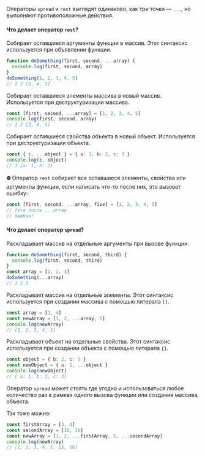 Операторы `spread` и `rest` выглядят одинаково, как три точки — `...`, но выполняют противоположные действия.

#### Что делает оператор `rest`?

Собирает оставшиеся аргументы функции в массив. Этот синтаксис используется при объявлении функции.

```js
function doSomething(first, second, ...array) {
  console.log(first, second, array)
}
doSomething(1, 2, 3, 4, 5)
// 1 2 [3, 4, 5]
```

Собирает оставшиеся элементы массива в новый массив. Используется при деструктуризации массива.

```js
const [first, second, ...array] = [1, 2, 3, 4, 5]
console.log(first, second, array)
// 1 2 [3, 4, 5]
```

Собирает оставшиеся свойства объекта в новый объект. Используется при деструктуризации объекта.

```js
const { c, ...object } = { a: 1, b: 2, c: 3 }
console.log(c, object)
// 3 {a: 1, b: 2}
```

⛔ Оператор `rest` собирает все оставшиеся элементы, свойства или аргументы функции, если написать что-то после них, это вызовет ошибку:

```js
const [first, second, ...array, five] = [1, 2, 3, 4, 5]
// five после ...array
// Ошибка!
```

#### Что делает оператор `spread`?

Раскладывает массив на отдельные аргументы при вызове функции.

```js
function doSomething(first, second, third) {
  console.log(first, second, third)
}
const array = [1, 2, 3]
doSomething(...array)
// 1 2 3
```

Раскладывает массив на отдельные элементы. Этот синтаксис используется при создании массива с помощью литерала `[]`.

```js
const array = [3, 4]
const newArray = [1, 2, ...array, 5]
console.log(newArray)
// [1, 2, 3, 4, 5]
```

Раскладывает объект на отдельные свойства. Этот синтаксис используется при создании объекта с помощью литерала `{}`.

```js
const object = { b: 2, c: 3 }
const newObject = { a: 1, ...object }
console.log(newObject)
// { a: 1, b: 2, c: 3}
```

Оператор `spread` может стоять где угодно и использоваться любое количество раз в рамках одного вызова функции или создания массива, объекта.

Так тоже можно:

```js
const firstArray = [3, 4]
const secondArray = [15, 16]
const newArray = [1, 2, ...firstArray, 5, ...secondArray]
console.log(newArray)
// [1, 2, 3, 4, 5, 15, 16]
```

